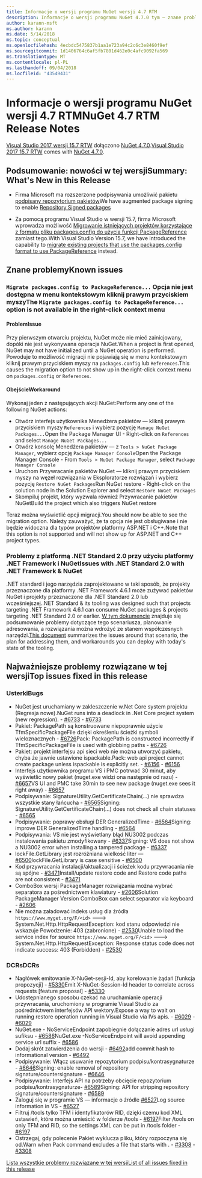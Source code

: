 ```yaml
---
title: Informacje o wersji programu NuGet wersji 4.7 RTM
description: Informacje o wersji programu NuGet 4.7.0 tym — znane problemy, poprawki, funkcje dodane i DCRs.
author: karann-msft
ms.author: karann
ms.date: 5/14/2018
ms.topic: conceptual
ms.openlocfilehash: 4ecbdc5475837b1aa1e723a94c2c6c3e8460f9ef
ms.sourcegitcommit: 1d1406764c6af5fb7801d462e0c4afc9092fa569
ms.translationtype: MT
ms.contentlocale: pl-PL
ms.lasthandoff: 09/04/2018
ms.locfileid: "43549431"
---
```

# <a name="nuget-47-rtm-release-notes"></a><span data-ttu-id="9d3da-103">Informacje o wersji programu NuGet wersji 4.7 RTM</span><span class="sxs-lookup"><span data-stu-id="9d3da-103">NuGet 4.7 RTM Release Notes</span></span>

<span data-ttu-id="9d3da-104">[Visual Studio 2017 wersji 15.7 RTW](https://www.visualstudio.com/news/releasenotes/vs2017-relnotes) dołączono [NuGet 4.7.0](https://dist.nuget.org/win-x86-commandline/v4.7.0/nuget.exe).</span><span class="sxs-lookup"><span data-stu-id="9d3da-104">[Visual Studio 2017 15.7 RTW](https://www.visualstudio.com/news/releasenotes/vs2017-relnotes) comes with [NuGet 4.7.0](https://dist.nuget.org/win-x86-commandline/v4.7.0/nuget.exe).</span></span>

## <a name="summary-whats-new-in-this-release"></a><span data-ttu-id="9d3da-105">Podsumowanie: nowości w tej wersji</span><span class="sxs-lookup"><span data-stu-id="9d3da-105">Summary: What's New in this Release</span></span>

* <span data-ttu-id="9d3da-106">Firma Microsoft ma rozszerzone podpisywania umożliwić pakietu [podpisany repozytorium pakietów](https://github.com/NuGet/Home/wiki/Repository-Signatures)</span><span class="sxs-lookup"><span data-stu-id="9d3da-106">We have augmented package signing to enable [Repository Signed packages](https://github.com/NuGet/Home/wiki/Repository-Signatures)</span></span>

* <span data-ttu-id="9d3da-107">Za pomocą programu Visual Studio w wersji 15.7, firma Microsoft wprowadza możliwość [Migrowanie istniejących projektów korzystające z formatu pliku packages.config do użycia funkcji PackageReference](https://docs.microsoft.com/en-us/nuget/reference/migrate-packages-config-to-package-reference) zamiast tego.</span><span class="sxs-lookup"><span data-stu-id="9d3da-107">With Visual Studio Version 15.7, we have introduced the capability to [migrate existing projects that use the packages.config format to use PackageReference](https://docs.microsoft.com/en-us/nuget/reference/migrate-packages-config-to-package-reference) instead.</span></span>

## <a name="known-issues"></a><span data-ttu-id="9d3da-108">Znane problemy</span><span class="sxs-lookup"><span data-stu-id="9d3da-108">Known issues</span></span>

### <a name="the-migrate-packagesconfig-to-packagereference-option-is-not-available-in-the-right-click-context-menu"></a><span data-ttu-id="9d3da-109">`Migrate packages.config to PackageReference...` Opcja nie jest dostępna w menu kontekstowym kliknij prawym przyciskiem myszy</span><span class="sxs-lookup"><span data-stu-id="9d3da-109">The `Migrate packages.config to PackageReference...` option is not available in the right-click context menu</span></span>

#### <a name="issue"></a><span data-ttu-id="9d3da-110">Problem</span><span class="sxs-lookup"><span data-stu-id="9d3da-110">Issue</span></span>

<span data-ttu-id="9d3da-111">Przy pierwszym otwarciu projektu, NuGet może nie mieć zainicjowany, dopóki nie jest wykonywana operacja NuGet.</span><span class="sxs-lookup"><span data-stu-id="9d3da-111">When a project is first opened, NuGet may not have initialized until a NuGet operation is performed.</span></span> <span data-ttu-id="9d3da-112">Powoduje to możliwość migracji nie pojawiają się w menu kontekstowym kliknij prawym przyciskiem myszy na `packages.config` lub `References`.</span><span class="sxs-lookup"><span data-stu-id="9d3da-112">This causes the migration option to not show up in the right-click context menu on `packages.config` or `References`.</span></span>

#### <a name="workaround"></a><span data-ttu-id="9d3da-113">Obejście</span><span class="sxs-lookup"><span data-stu-id="9d3da-113">Workaround</span></span>

<span data-ttu-id="9d3da-114">Wykonaj jeden z następujących akcji NuGet:</span><span class="sxs-lookup"><span data-stu-id="9d3da-114">Perform any one of the following NuGet actions:</span></span>
* <span data-ttu-id="9d3da-115">Otwórz interfejs użytkownika Menedżera pakietów — kliknij prawym przyciskiem myszy `References` i wybierz pozycję `Manage NuGet Packages...`</span><span class="sxs-lookup"><span data-stu-id="9d3da-115">Open the Package Manager UI - Right-click on `References` and select `Manage NuGet Packages...`</span></span>
* <span data-ttu-id="9d3da-116">Otwórz konsolę Menedżera pakietów — z `Tools > NuGet Package Manager`, wybierz opcję `Package Manager Console`</span><span class="sxs-lookup"><span data-stu-id="9d3da-116">Open the Package Manager Console - From `Tools > NuGet Package Manager`, select `Package Manager Console`</span></span>
* <span data-ttu-id="9d3da-117">Uruchom Przywracanie pakietów NuGet — kliknij prawym przyciskiem myszy na węzeł rozwiązania w Eksploratorze rozwiązań i wybierz pozycję `Restore NuGet Packages`</span><span class="sxs-lookup"><span data-stu-id="9d3da-117">Run NuGet restore - Right-click on the solution node in the Solution Explorer and select `Restore NuGet Packages`</span></span>
* <span data-ttu-id="9d3da-118">Skompiluj projekt, który wyzwala również Przywracanie pakietów NuGet</span><span class="sxs-lookup"><span data-stu-id="9d3da-118">Build the project which also triggers NuGet restore</span></span>

<span data-ttu-id="9d3da-119">Teraz można wyświetlić opcji migracji.</span><span class="sxs-lookup"><span data-stu-id="9d3da-119">You should now be able to see the migration option.</span></span> <span data-ttu-id="9d3da-120">Należy zauważyć, że ta opcja nie jest obsługiwane i nie będzie widoczna dla typów projektów platformy ASP.NET i C++.</span><span class="sxs-lookup"><span data-stu-id="9d3da-120">Note that this option is not supported and will not show up for ASP.NET and C++ project types.</span></span>

### <a name="issues-with-net-standard-20-with-net-framework--nuget"></a><span data-ttu-id="9d3da-121">Problemy z platformą .NET Standard 2.0 przy użyciu platformy .NET Framework i NuGet</span><span class="sxs-lookup"><span data-stu-id="9d3da-121">Issues with .NET Standard 2.0 with .NET Framework & NuGet</span></span>

<span data-ttu-id="9d3da-122">.NET standard i jego narzędzia zaprojektowano w taki sposób, że projekty przeznaczone dla platformy .NET Framework 4.6.1 może zużywać pakietów NuGet i projekty przeznaczone dla .NET Standard 2.0 lub wcześniejszej.</span><span class="sxs-lookup"><span data-stu-id="9d3da-122">.NET Standard & its tooling was designed such that projects targeting .NET Framework 4.6.1 can consume NuGet packages & projects targeting .NET Standard 2.0 or earlier.</span></span> <span data-ttu-id="9d3da-123">[W tym dokumencie](https://github.com/dotnet/standard/issues/481) znajduje się podsumowanie problemy dotyczące tego scenariusza, planowanie adresowania, a rozwiązania można wdrożyć ze stanem współczesnych narzędzi.</span><span class="sxs-lookup"><span data-stu-id="9d3da-123">[This document](https://github.com/dotnet/standard/issues/481) summarizes the issues around that scenario, the plan for addressing them, and workarounds you can deploy with today's state of the tooling.</span></span>

## <a name="top-issues-fixed-in-this-release"></a><span data-ttu-id="9d3da-124">Najważniejsze problemy rozwiązane w tej wersji</span><span class="sxs-lookup"><span data-stu-id="9d3da-124">Top issues fixed in this release</span></span>

### <a name="bugs"></a><span data-ttu-id="9d3da-125">Usterki</span><span class="sxs-lookup"><span data-stu-id="9d3da-125">Bugs</span></span>

* <span data-ttu-id="9d3da-126">NuGet jest uruchamiany w zakleszczenie w.Net Core system projektu (Regresja nowe).</span><span class="sxs-lookup"><span data-stu-id="9d3da-126">NuGet runs into a deadlock in .Net Core project system (new regression).</span></span><span data-ttu-id="9d3da-127"> - [#6733](https://github.com/NuGet/Home/issues/6733)</span><span class="sxs-lookup"><span data-stu-id="9d3da-127"> - [#6733](https://github.com/NuGet/Home/issues/6733)</span></span>
* <span data-ttu-id="9d3da-128">Pakiet: PackagePath są konstruowane niepoprawnie użycie TfmSpecificPackageFile dzięki określeniu ścieżki symboli wieloznacznych - [#6726](https://github.com/NuGet/Home/issues/6726)</span><span class="sxs-lookup"><span data-stu-id="9d3da-128">Pack: PackagePath is constructed incorrectly if TfmSpecificPackageFile is used with globbing paths - [#6726](https://github.com/NuGet/Home/issues/6726)</span></span>
* <span data-ttu-id="9d3da-129">Pakiet: projekt interfejsu api sieci web nie można utworzyć pakietu, chyba że jawnie ustawione ispackable.</span><span class="sxs-lookup"><span data-stu-id="9d3da-129">Pack: web api project cannot create package unless ispackable is explicitly set.</span></span><span data-ttu-id="9d3da-130"> - [#6156](https://github.com/NuGet/Home/issues/6156)</span><span class="sxs-lookup"><span data-stu-id="9d3da-130"> - [#6156](https://github.com/NuGet/Home/issues/6156)</span></span>
* <span data-ttu-id="9d3da-131">Interfejs użytkownika programu VS i PMC potrwać 30 minut, aby wyświetlić nowy pakiet (nuget.exe widzi ona następnie od razu) - [#6657](https://github.com/NuGet/Home/issues/6657)</span><span class="sxs-lookup"><span data-stu-id="9d3da-131">VS UI and PMC take 30min to see new package (nuget.exe sees it right away) - [#6657](https://github.com/NuGet/Home/issues/6657)</span></span>
* <span data-ttu-id="9d3da-132">Podpisywanie: SignatureUtility.GetCertificateChain(...) nie sprawdza wszystkie stany łańcucha - [#6565](https://github.com/NuGet/Home/issues/6565)</span><span class="sxs-lookup"><span data-stu-id="9d3da-132">Signing:  SignatureUtility.GetCertificateChain(...) does not check all chain statuses - [#6565](https://github.com/NuGet/Home/issues/6565)</span></span>
* <span data-ttu-id="9d3da-133">Podpisywanie: poprawy obsługi DER GeneralizedTime - [#6564](https://github.com/NuGet/Home/issues/6564)</span><span class="sxs-lookup"><span data-stu-id="9d3da-133">Signing:  improve DER GeneralizedTime handling - [#6564](https://github.com/NuGet/Home/issues/6564)</span></span>
* <span data-ttu-id="9d3da-134">Podpisywania: VS nie jest wyświetlany błąd NU3002 podczas instalowania pakietu zmodyfikowany - [#6337](https://github.com/NuGet/Home/issues/6337)</span><span class="sxs-lookup"><span data-stu-id="9d3da-134">Signing: VS does not show a NU3002 error when installing a tampered package - [#6337](https://github.com/NuGet/Home/issues/6337)</span></span>
* <span data-ttu-id="9d3da-135">lockFile.GetLibrary jest rozróżniana wielkość liter — [#6500](https://github.com/NuGet/Home/issues/6500)</span><span class="sxs-lookup"><span data-stu-id="9d3da-135">lockFile.GetLibrary is case sensitive - [#6500](https://github.com/NuGet/Home/issues/6500)</span></span>
* <span data-ttu-id="9d3da-136">Kod przywracania instalacji/aktualizacji i ścieżek kodu przywracania nie są spójne - [#3471](https://github.com/NuGet/Home/issues/3471)</span><span class="sxs-lookup"><span data-stu-id="9d3da-136">Install/update restore code and Restore code paths are not consistent - [#3471](https://github.com/NuGet/Home/issues/3471)</span></span>
* <span data-ttu-id="9d3da-137">ComboBox wersji PackageManager rozwiązania można wybrać separatora za pośrednictwem klawiatury - [#2606](https://github.com/NuGet/Home/issues/2606)</span><span class="sxs-lookup"><span data-stu-id="9d3da-137">Solution PackageManager Version ComboBox can select separator via keyboard - [#2606](https://github.com/NuGet/Home/issues/2606)</span></span>
* <span data-ttu-id="9d3da-138">Nie można załadować indeks usług dla źródła `https://www.myget.org/F/<id>` ---> System.Net.Http.HttpRequestException: kod stanu odpowiedzi nie wskazuje Powodzenie: 403 (zabronione) - [#2530](https://github.com/NuGet/Home/issues/2530)</span><span class="sxs-lookup"><span data-stu-id="9d3da-138">Unable to load the service index for source `https://www.myget.org/F/<id>` ---> System.Net.Http.HttpRequestException: Response status code does not indicate success: 403 (Forbidden) - [#2530](https://github.com/NuGet/Home/issues/2530)</span></span>

### <a name="dcrs"></a><span data-ttu-id="9d3da-139">DCRs</span><span class="sxs-lookup"><span data-stu-id="9d3da-139">DCRs</span></span>

* <span data-ttu-id="9d3da-140">Nagłówek emitowanie X-NuGet-sesji-Id, aby korelowanie żądań [funkcja propozycji] - [#5330](https://github.com/NuGet/Home/issues/5330)</span><span class="sxs-lookup"><span data-stu-id="9d3da-140">Emit X-NuGet-Session-Id header to correlate across requests [feature proposal] - [#5330](https://github.com/NuGet/Home/issues/5330)</span></span>
* <span data-ttu-id="9d3da-141">Udostępnianego sposobu czekać na uruchamianie operacji przywracania, uruchomiony w programie Visual Studio za pośrednictwem interfejsów API wektory.</span><span class="sxs-lookup"><span data-stu-id="9d3da-141">Expose a way to wait on running restore operation running in Visual Studio via IVs apis.</span></span><span data-ttu-id="9d3da-142"> - [#6029](https://github.com/NuGet/Home/issues/6029)</span><span class="sxs-lookup"><span data-stu-id="9d3da-142"> - [#6029](https://github.com/NuGet/Home/issues/6029)</span></span>
* <span data-ttu-id="9d3da-143">NuGet.exe - NoServiceEndpoint zapobiegnie dołączanie adres url usługi sufiksu - [#6586](https://github.com/NuGet/Home/issues/6586)</span><span class="sxs-lookup"><span data-stu-id="9d3da-143">NuGet.exe -NoServiceEndpoint will avoid appending service url suffix - [#6586](https://github.com/NuGet/Home/issues/6586)</span></span>
* <span data-ttu-id="9d3da-144">Dodaj skrót zatwierdzenia do wersji - [#6492](https://github.com/NuGet/Home/issues/6492)</span><span class="sxs-lookup"><span data-stu-id="9d3da-144">add commit hash to informational version - [#6492](https://github.com/NuGet/Home/issues/6492)</span></span>
* <span data-ttu-id="9d3da-145">Podpisywanie: Włącz usuwanie repozytorium podpisu/kontrasygnaturze - [#6646](https://github.com/NuGet/Home/issues/6646)</span><span class="sxs-lookup"><span data-stu-id="9d3da-145">Signing:  enable removal of repository signature/countersignature - [#6646](https://github.com/NuGet/Home/issues/6646)</span></span>
* <span data-ttu-id="9d3da-146">Podpisywanie: Interfejs API na potrzeby obcięcie repozytorium podpisu/kontrasygnaturze- [#6589](https://github.com/NuGet/Home/issues/6589)</span><span class="sxs-lookup"><span data-stu-id="9d3da-146">Signing:  API for stripping repository signature/countersignature - [#6589](https://github.com/NuGet/Home/issues/6589)</span></span>
* <span data-ttu-id="9d3da-147">Zaloguj się w programie VS — informacje o źródle [#6527](https://github.com/NuGet/Home/issues/6527)</span><span class="sxs-lookup"><span data-stu-id="9d3da-147">Log source information in VS - [#6527](https://github.com/NuGet/Home/issues/6527)</span></span>
* <span data-ttu-id="9d3da-148">Filtruj /tools tylko TFM i identyfikatorów RID, dzięki czemu kod XML ustawień, które można umieścić w folderze /tools - [#6197](https://github.com/NuGet/Home/issues/6197)</span><span class="sxs-lookup"><span data-stu-id="9d3da-148">Filter /tools on only TFM and RID, so the settings XML can be put in /tools folder - [#6197](https://github.com/NuGet/Home/issues/6197)</span></span>
* <span data-ttu-id="9d3da-149">Ostrzegaj, gdy polecenie Pakiet wyklucza pliku, który rozpoczyna się od.</span><span class="sxs-lookup"><span data-stu-id="9d3da-149">Warn when Pack command excludes a file that starts with .</span></span><span data-ttu-id="9d3da-150">  - [#3308](https://github.com/NuGet/Home/issues/3308)</span><span class="sxs-lookup"><span data-stu-id="9d3da-150">  - [#3308](https://github.com/NuGet/Home/issues/3308)</span></span>

[<span data-ttu-id="9d3da-151">Lista wszystkie problemy rozwiązane w tej wersji</span><span class="sxs-lookup"><span data-stu-id="9d3da-151">List of all issues fixed in this release</span></span>](https://github.com/NuGet/Home/issues?q=is%3Aissue+is%3Aclosed+milestone%3A%224.7")
